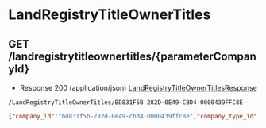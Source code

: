 # LandRegistryTitleOwnerTitles


## GET /landregistrytitleownertitles/{parameterCompanyId}
- Response 200 (application/json)
[LandRegistryTitleOwnerTitlesResponse](LandRegistryTitleOwnerTitlesResponse.md)
```
/LandRegistryTitleOwnerTitles/BD831F5B-282D-0E49-CBD4-0000439FFC8E
```
```json
{"company_id":"bd831f5b-282d-0e49-cbd4-0000439ffc8e","company_type_id":"2e93f429-48d1-1e83-2741-a9e7c89affe0","name":"HENRY ADAMS (HORSHAM) LLP","company_type":"Limited Liability Partnership","registration_no":"OC339620","country":"UK","companies":[{"title_number":"WSX341404","property_address":"6 Carfax, Horsham (RH12 1DW)","tenure":"Leasehold"},{"title_number":"WSX377991","property_address":"1 Park Parade, South Road, Haywards Heath (RH16 4LX)","tenure":"Leasehold"}]}
```
